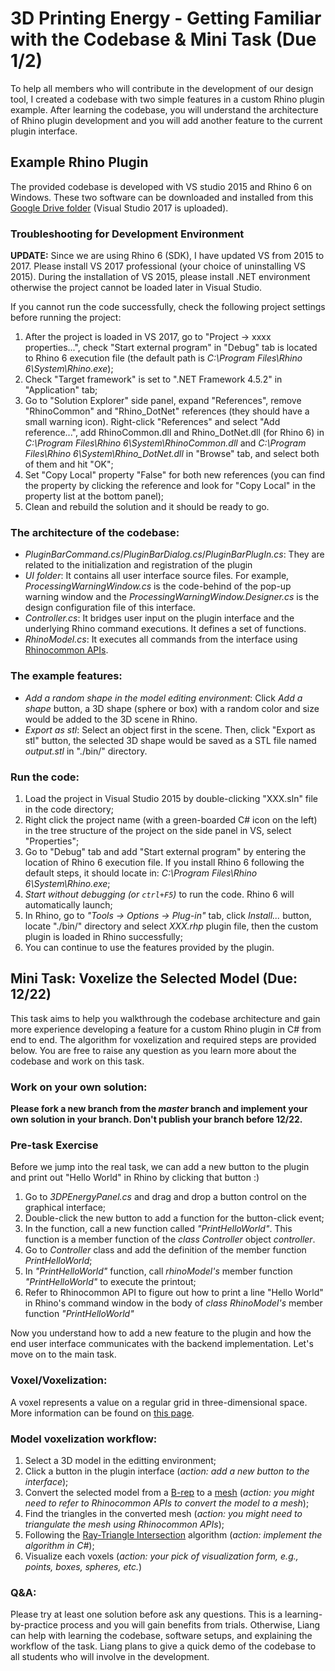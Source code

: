 # 3D Printing Energy - Getting Familiar with the Codebase & Mini Task (Due 1/2)

To help all members who will contribute in the development of our design tool, I created a codebase with two simple features in a custom Rhino plugin example. After learning the codebase, you will understand the architecture of Rhino plugin development and you will add another feature to the current plugin interface.

## Example Rhino Plugin 

The provided codebase is developed with VS studio 2015 and Rhino 6 on Windows. These two software can be downloaded and installed from this [Google Drive folder](https://drive.google.com/drive/folders/1wYBMWHzkhhNNpjThSnpCZC947AjmC39U?usp=sharing) (Visual Studio 2017 is uploaded).

### Troubleshooting for Development Environment
**UPDATE:** Since we are using Rhino 6 (SDK), I have updated VS from 2015 to 2017. Please install VS 2017 professional (your choice of uninstalling VS 2015). During the installation of VS 2015, please install .NET environment otherwise the project cannot be loaded later in Visual Studio.

If you cannot run the code successfully, check the following project settings before running the project:
1. After the project is loaded in VS 2017, go to "Project -> xxxx properties...", check "Start external program" in "Debug" tab is located to Rhino 6 execution file (the default path is *C:\Program Files\Rhino 6\System\Rhino.exe*);
2. Check "Target framework" is set to ".NET Framework 4.5.2" in "Application" tab;
3. Go to "Solution Explorer" side panel, expand "References", remove "RhinoCommon" and "Rhino_DotNet" references (they should have a small warning icon). Right-click "References" and select "Add reference...", add RhinoCommon.dll and Rhino_DotNet.dll (for Rhino 6) in *C:\Program Files\Rhino 6\System\RhinoCommon.dll* and *C:\Program Files\Rhino 6\System\Rhino_DotNet.dll* in "Browse" tab, and select both of them and hit "OK";
4. Set "Copy Local" property "False" for both new references (you can find the property by clicking the reference and look for "Copy Local" in the property list at the bottom panel); 
5. Clean and rebuild the solution and it should be ready to go.

### The architecture of the codebase:
- *PluginBarCommand.cs*/*PluginBarDialog.cs*/*PluginBarPlugIn.cs*: They are related to the initialization and registration of the plugin
- *UI folder*: It contains all user interface source files. For example, *ProcessingWarningWindow.cs* is the code-behind of the pop-up warning window and the *ProcessingWarningWindow.Designer.cs* is the design configuration file of this interface.
- *Controller.cs*: It bridges user input on the plugin interface and the underlying Rhino command executions. It defines a set of functions.
- *RhinoModel.cs*: It executes all commands from the interface using [Rhinocommon APIs](https://developer.rhino3d.com/guides/#rhinocommon).

### The example features:
- *Add a random shape in the model editing environment*: Click *Add a shape* button, a 3D shape (sphere or box) with a random color and size would be added to the 3D scene in Rhino.
- *Export as stl*: Select an object first in the scene. Then, click "Export as stl" button, the selected 3D shape would be saved as a STL file named *output.stl* in "./bin/" directory.

### Run the code:
1. Load the project in Visual Studio 2015 by double-clicking "XXX.sln" file in the code directory;
2. Right click the project name (with a green-boarded C# icon on the left) in the tree structure of the project on the side panel in VS, select "Properties";
3. Go to "Debug" tab and add "Start external program" by entering the location of Rhino 6 execution file. If you install Rhino 6 following the default steps, it should locate in: *C:\Program Files\Rhino 6\System\Rhino.exe*;
4. *Start without debugging (or `ctrl+F5`)* to run the code. Rhino 6 will automatically launch;
5. In Rhino, go to *"Tools -> Options -> Plug-in"* tab, click *Install...* button, locate "./bin/" directory and select *XXX.rhp* plugin file, then the custom plugin is loaded in Rhino successfully;
6. You can continue to use the features provided by the plugin.

## Mini Task: Voxelize the Selected Model (Due: 12/22)

This task aims to help you walkthrough the codebase architecture and gain more experience developing a feature for a custom Rhino plugin in C# from end to end. The algorithm for voxelization and required steps are provided below. You are free to raise any question as you learn more about the codebase and work on this task.

### Work on your own solution:
**Please fork a new branch from the *master* branch and implement your own solution in your branch. Don't publish your branch before 12/22.**

### Pre-task Exercise
Before we jump into the real task, we can add a new button to the plugin and print out "Hello World" in Rhino by clicking that button :)

1. Go to *3DPEnergyPanel.cs* and drag and drop a button control on the graphical interface;
2. Double-click the new button to add a function for the button-click event;
3. In the function, call a new function called *"PrintHelloWorld"*. This function is a member function of the *class Controller* object *controller*.
4. Go to *Controller* class and add the definition of the member function *PrintHelloWorld*;
5. In *"PrintHelloWorld"* function, call *rhinoModel's* member function *"PrintHelloWorld"* to execute the printout;
6. Refer to Rhinocommon API to figure out how to print a line "Hello World" in Rhino's command window in the body of *class RhinoModel's* member function *"PrintHelloWorld"* 

Now you understand how to add a new feature to the plugin and how the end user interface communicates with the backend implementation. Let's move on to the main task.

### Voxel/Voxelization: 
A voxel represents a value on a regular grid in three-dimensional space. More information can be found on [this page](https://en.wikipedia.org/wiki/Voxel). 

### Model voxelization workflow:
1. Select a 3D model in the editting environment;
2. Click a button in the plugin interface (*action: add a new button to the interface*);
3. Convert the selected model from a [B-rep](https://en.wikipedia.org/wiki/Boundary_representation) to a [mesh](https://en.wikipedia.org/wiki/Mesh) (*action: you might need to refer to Rhinocommon APIs to convert the model to a mesh*);
4. Find the triangles in the converted mesh (*action: you might need to triangulate the mesh using Rhinocommon APIs*);
5. Following the [Ray-Triangle Intersection](https://courses.cs.washington.edu/courses/csep557/10au/lectures/triangle_intersection.pdf) algorithm (*action: implement the algorithm in C#*);
6. Visualize each voxels (*action: your pick of visualization form, e.g., points, boxes, spheres, etc.*)

### Q&A:
Please try at least one solution before ask any questions. This is a learning-by-practice process and you will gain benefits from trials. Otherwise, Liang can help with learning the codebase, software setups, and explaining the workflow of the task. Liang plans to give a quick demo of the codebase to all students who will involve in the development.
